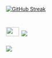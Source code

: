 <!-- ### Hi there 👋 -->

<!--
**johnjuki/johnjuki** is a ✨ _special_ ✨ repository because its `README.md` (this file) appears on your GitHub profile.

Here are some ideas to get you started:

- 🔭 I’m currently working on ...
- 🌱 I’m currently learning ...
- 👯 I’m looking to collaborate on ...
- 🤔 I’m looking for help with ...
- 💬 Ask me about ...
- 📫 How to reach me: ...
- 😄 Pronouns: ...
- ⚡ Fun fact: ...
-->

[![GitHub Streak](https://github-readme-streak-stats.herokuapp.com?user=johnjuki&theme=dracula)](https://git.io/streak-stats)

# <img src="https://raw.githubusercontent.com/TheDudeThatCode/TheDudeThatCode/master/Assets/Developer.gif" width=35 height=25> ![](https://img.shields.io/badge/Code-Kotlin-informational?style=flat&logo=Kotlin&logoColor=white&color=f75c7e)

![](https://komarev.com/ghpvc/?johnjuki&color=ff69b4&style=plastic&label=)
